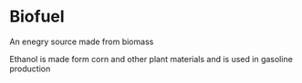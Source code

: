# Biofuel

An enegry source made from biomass

Ethanol is made form corn and other plant materials and is used in gasoline
production
